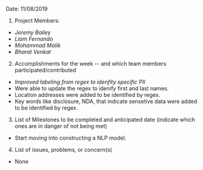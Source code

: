 ﻿Date: 11/08/2019

1. Project Members:

- _Jeremy Bailey_
- _Liam Fernando_
- _Mohammad Malik_
- _Bharat Venkat_

2. Accomplishments for the week -- and which team members participated/contributed

- _Improved labeling from regex to idenfity specific PII_
- Were able to update the regex to idenify first and last names. 
- Location addresses were added to be identified by regex. 
- Key words like disclosure, NDA, that indicate sensetive data were added to be identified by regex. 



3. List of Milestones to be completed and anticipated date (indicate which ones are in danger of not being met)

- Start moving into constructing a NLP model. 

4. List of issues, problems, or concern(s)

- None

